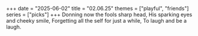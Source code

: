 +++
date = "2025-06-02"
title = "02.06.25"
themes = ["playful", "friends"]
series = ["picks"]
+++
Donning now the fools sharp head,
His sparking eyes and cheeky smile,
Forgetting all the self for just a while,
To laugh and be a laugh.
